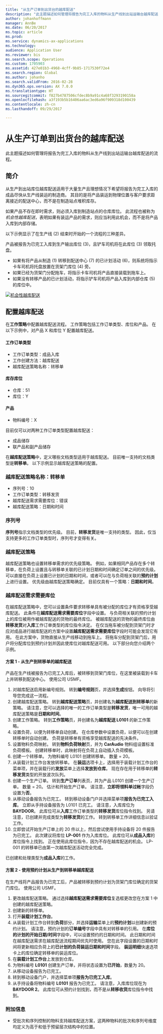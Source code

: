 ```yaml
---
title: "从生产订单到出货台的越库配送"
description: "此主题描述如何管理将报告为完工入库的物料从生产线到出站运输台越库配送的流程。"
author: johanhoffmann
manager: AnnBe
ms.date: 06/20/2017
ms.topic: article
ms.prod: 
ms.service: dynamics-ax-applications
ms.technology: 
audience: Application User
ms.reviewer: bis
ms.search.scope: Operations
ms.custom: 1705903
ms.assetid: 427e01b3-4968-4cff-9b85-1717530f72e4
ms.search.region: Global
ms.author: johanho
ms.search.validFrom: 2016-02-28
ms.dyn365.ops.version: AX 7.0.0
ms.translationtype: HT
ms.sourcegitcommit: f827b4787506cfdec8b9a91c4a68f3293190158a
ms.openlocfilehash: a3f193b5b16406aa6ac3ed6a96f909318d100439
ms.contentlocale: zh-cn
ms.lasthandoff: 09/29/2017

---
```


# <a name="cross-docking-from-production-orders-to-outbound-docks"></a>从生产订单到出货台的越库配送

此主题描述如何管理将报告为完工入库的物料从生产线到出站运输台越库配送的流程。

<a name="introduction"></a>简介
------------

从生产到出站库位越库配送适用于大量生产且理想情况下希望将报告为完工入库的成品尽快从生产线装运的制造商。 其目的是将产品装运到物理位置与客户要求距离接近的配送中心，而不是在制造站点堆积库存。

如果产品不存在即时需求，则必须入库到制造站点的仓库库位。 此流程也被称为*机会性越库配送*，表明如果有装运产品的需求，则应当利用此机会，而不是将产品入库到内部存储。

以下示例显示了在生产线 (2) 结束时开始的一个流程的三种差异。

产品被报告为已完工入库到生产输出库位 (3)，且铲车司机将在此库位 (3) 领取托盘。

-   如果有将产品从制造 (1) 转移到配送中心 (7) 的已计划活动 (6)，则系统将指示卡车司机将托盘放置在货架门库位 (4) 旁。
-   如果已经为货架门分配拖车，将指示卡车司机将产品直接装载到拖车上。
-   如果没有转移产品的已计划活动，将指示铲车司机将产品入库到内部仓库 (5) 的库位中。

[![机会性越库配送](./media/scenario1.png)](./media/scenario1.png)

## <a name="configure-cross-docking"></a>配置越库配送
在**工作策略**中配置越库配送流程。 工作策略包括工作订单类型、库位和产品。 在以下示例中，对产品 X 和库位 Y 配置越库配送。

#### <a name="work-order-types"></a>工作订单类型

-   工作订单类型：成品入库
-   工作创建方法：越库配送
-   越库配送策略名称：转移单

#### <a name="inventory-locations"></a>库存库位

-   仓库：51
-   库位：Y

#### <a name="products"></a>产品

-   物料编号：X

目前仅可以对两种工作订单类型配置越库配送：

-   成品储存
-   联产品和副产品储存

在**越库配送策略**中，定义哪些文档类型适用于越库配送。 目前唯一支持的文档类型是**转移单**。 以下示例显示越库配送策略的配置。

### <a name="cross-docking-policy-name-transfer-order"></a>越库配送策略名称：转移单

-   序列号：10
-   工作订单类型：转移发货
-   越库配送需求需要库位：错误
-   越库配送策略：日期和时间

### <a name="sequence-number"></a>序列号

**序列号**指示文档类型的优先级。 目前，**转移发货**是唯一支持的类型。 因此，仅当支持更多的工作订单类型时，序列号才变得有关。

### <a name="cross-docking-policy"></a>越库配送策略

越库配送策略也设置转移单需求的优先级策略。 例如，如果相同产品存在多个转移单，在负荷上设置且与转移单关联的已计划日期和时间确定订单之间的优先级。 可以直接在负荷上设置已计划的日期和时间，或者可以在与负荷相关联的**预约计划**上进行设置。 优先级由越库配送策略确定。 目前仅具有一个策略：**日期和时间**。

### <a name="cross-docking-demand-requires-location"></a>越库配送需求需要库位

在越库配送策略中，您可以设置条件要求转移单具有被分配的库位才有资格享受越库配送。 此条件在**越库配送需求需要库位**字段中设置。 与负荷相关联的预约计划上的库位被用作被越库配送的货物的最终库位。 被越库配送的货物的最终库位由**转移发货**对**入库**工作订单类型的库位指令决定。 在仅当拖车被分配到货架门时才应对成品进行越库配送的方案中设置**越库配送需求需要库位**字段时可能会发现它有用。 在此方案中，货物直接从生产线移动到拖车上。 将拖车分配到货架门后，用户将分配库位到预约计划并因此使库位对越库配送可用。 以下部分向您介绍两个示例。

#### <a name="scenario-1--cross-docking-from-production-to-transfer-orders"></a>方案 1 - 从生产到转移单的越库配送

产品在生产线被报告为已完工入库后，被转移到货架门库位，在这里被装载到卡车上并转移到配送中心。 使用公司 USMF。

1.  对越库配送启用新编号规则。 转到**编号规则**页，并选择**生成**按钮。 向导将引导您完成这一流程。
2.  创建越库配送策略。 转到**越库配送策略**页，并创建名为**越库配送到转移单**的新策略。 请注意，您可以选择的唯一的工作订单类型是**转移发货**，唯一可用的越库配送策略是**日期和时间**。
3.  创建工作策略。 转到**工作策略**页，并创建名为**越库配送 L0101** 的新工作策略。
4.  设置负荷，以便为转移单自动创建。 在仓库参数中设置负荷，以便可以在创建转移单时自动创建。 负荷是转移单有资格享受越库配送的先决条件。
5.  设置物料负荷映射。 转到**物料负荷映射**页，并为 **CarAudio** 物料组设置标准负荷模板。 创建转移单时，此映射将在负荷上自动插入负荷模板。
6.  创建一个转移单。 为物料编号 L0101 创建转移单。 数量 = 20。
7.  从装载计划工作台发放转移单。 在**装运**选项卡上，选择用于装载计划工作台的菜单项，并在装载行的**发放**菜单上选择**发放到仓库**。 现在存在用于转移单的**转移发货**类型的开放波次队列。
8.  创建一个生产订单。 转到**生产订单**列表页，并为产品 L0101 创建一个生产订单。 数量 = 20。 估计和开始生产订单。 请注意，**立即将领料单过帐**字段仍设置为**否**。
9.  从移动设备报告为已完工。 转到移动设备门户并选择菜单项**报告为已完工入库**。 立即从手持设备报告为 L0101 已完工。 请注意，入库库位为 **BAYDOOR**。 此库位可从**入库**工作订单类型的**转移发货**库位指令找到。 另请注意，已创建并完成类型为**转移发货**的工作。 转到转移单工作详细信息以验证工作。
10. 立即尝试开始生产订单上的 20 件以上，然后尝试使用手持设备将 20 件报告为已完工。 此次建议将库位 **LP-001** 作为入库库位。 此库位可从**成品入库**的库位指令上找到。 正在使用此库位指令，因为不存在越库配送的机会。 LP-001 的转移单已由第一次越库配送活动完全完成。

已创建和处理类型为**成品入库**的工作。

#### <a name="scenario-2---cross-docking-from-production-to-transfer-orders-with-an-appointment-schedule"></a>方案 2 - 使用预约计划从生产到转移单越库配送

在生产线将产品报告为已完工后，产品被转移到预约计划为货架门库位确定的货架门库位。 使用公司 USMF。

1.  更改越库配送策略。 通过选择**越库配送需求需要库位**复选框更改您在方案 1 中创建的越库配送策略。
2.  创建新的转移单。
3.  打开**装载计划工作台**。
4.  从装载计划工作台转到**负荷**部分，并选择**运输**菜单上的**预约计划**以创建新的预约计划。 请注意，预约计划的**订单编号**字段中具有对转移单的引用。 在**库位的计划的开始日期/时间**字段中，可以设置预约的日期和时间。 此日期和时间在越库配送需求在越库配送流程期间优先时使用。 您在此字段设置的日期和时间将更新相应负荷上的**已计划的负荷装运日期和时间**字段。 **装运明细**快速选项卡上的库位确定转移单的装运库位。
5.  在**装载计划工作台**上发放到仓库。
6.  为物料编号 **L0101** 创建生产订单，并将状态设置为**已开始**，数量为 20。
7.  从移动设备报告为已完工。
8.  转到移动设备门户，并选择菜单项**报告为已完工入库**。
9.  从手持设备将物料编号 **L0101** 报告为已完工。 请注意，入库库位现在为 **BAYDOOR 2**。 此库位可从预约计划找到，而不是从**转移收货**库位指令中找到。

### <a name="additional-information"></a>附加信息

-   受批次和序列控制的物料支持越库配送方案，这两种物料的批次和序列号维度均定义为高于和低于预留层次结构中的位置。



